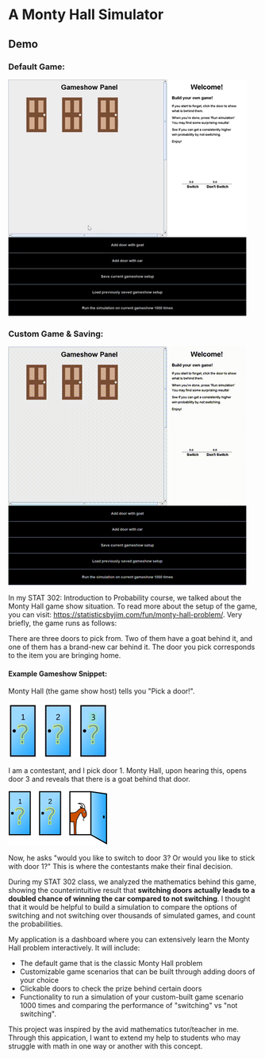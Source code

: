 # A Monty Hall Simulator

## Demo

### Default Game:

![Default Monty Hall Game Demo](data/images/demo1.gif "Default Monty Hall Game Demo")

### Custom Game & Saving:
![Custom Monty Hall Game Demo](data/images/demo2-small.gif "Custom Monty Hall Game Demo")



In my STAT 302: Introduction to Probability course, we talked about the Monty Hall game show
situation. To read more about the setup of the game, you can visit:
https://statisticsbyjim.com/fun/monty-hall-problem/. Very briefly, the game runs as follows:

There are three doors to pick from. Two of them have a goat behind it, and one of them has
a brand-new car behind it. The door you pick corresponds to the item you are bringing home.

#### Example Gameshow Snippet:

Monty Hall (the game show host) tells you "Pick a door!".

![Monty Hall Gameshow Setup](data/images/monty-hall-setup.jpg "Monty Hall Gameshow Setup")

I am a contestant, and I pick door 1. Monty Hall, upon hearing this, opens door 3 and 
reveals that there is a goat behind that door.

![Monty Hall Gameshow Picked 3](data/images/montyhallproblem.png "Monty Hall Gameshow Picked 3")

Now, he asks "would you like to switch to door 3? Or 
would you like to stick with door 1?" This is where the contestants make their final decision.

During my STAT 302 class, we analyzed the mathematics behind this game, showing the counterintuitive result 
that **switching doors actually leads to a doubled chance of winning the car compared to not 
switching**. I thought that it would be helpful to build a simulation to compare the options 
of switching and not switching over thousands of simulated games, and count the probabilities. 

My application is a dashboard where you can extensively learn the Monty Hall 
problem interactively. It will include:

- The default game that is the classic Monty Hall problem
- Customizable game scenarios that can be built through adding doors of your choice
- Clickable doors to check the prize behind certain doors
- Functionality to run a simulation of your custom-built game scenario 1000 times and comparing the performance of "switching" 
  vs "not switching".
  
This project was inspired by the avid mathematics tutor/teacher in me. Through this appication, I want 
to extend my help to students who may struggle with math in one way or another with this concept.


[comment]: <> (## Phase 4: Task 3)

[comment]: <> (There are three main things I would refactor if I had the time.)

[comment]: <> (1. I actually stumbled upon this solution half way through Phase 2, but just did not find the time to refactor)

[comment]: <> (it properly. This problem lies in the relationship between **RunGameShow** and the Goat, Car, and Door classes,)

[comment]: <> (   *even though* it already contains a GameShow that is associated with those classes. In the UML diagram,)

[comment]: <> (   this is captured by the protruding lines from the UI section to the model section. I actually solved this problem in )

[comment]: <> (   GameShow already with the method setupStandardGameShow&#40;&#41;, but I just never removed the associations in )

[comment]: <> (   RunGameShow.)
   

[comment]: <> (2. I recognized during Phase 3 that the GUI classes GraphPanel and DoorPanel are observers of the ButtonPanel class.)

[comment]: <> (   If I had time, I would have implemented the Observer Pattern on them to reduce some redundancies. GraphPanel and )

[comment]: <> (   DoorPanel would implement the Observer interface, the ButtonsPanel would implement the Observable interface. Then,)

[comment]: <> (   notifyObservers&#40;&#41; would be called in the actionPerformed&#40;&#41; method in ButtonsPanel and update would be specific for )

[comment]: <> (   GraphPanel and DoorPanel.)
   

[comment]: <> (3. Lastly, I would want to eliminate the need for a JsonReader & JsonWriter in the Simulations class. Once again, there)

[comment]: <> (seems to be unnecessary coupling as GameShow already contains both of those classes, and it forms a triangle between )

[comment]: <> (   GameShow, Simulation, and the data persistence classes.)